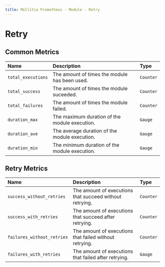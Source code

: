 ```yaml
---
title: Mollitia Prometheus - Module - Retry
---
```

# Retry

## Common Metrics

| Name               | Description                                   | Type      | 
|:-------------------|:----------------------------------------------|:----------|
| `total_executions` | The amount of times the module has been used. | `Counter` |
| `total_success`    | The amount of times the module suceeded.      | `Counter` |
| `total_failures`   | The amount of times the module failed.        | `Counter` |
| `duration_max`     | The maximum duration of the module execution. | `Gauge`   |
| `duration_ave`     | The average duration of the module execution. | `Gauge`   |
| `duration_min`     | The minimum duration of the module execution. | `Gauge`   |

## Retry Metrics

| Name                       | Description                                             | Type      | 
|:---------------------------|:--------------------------------------------------------|:----------|
| `success_without_retries`  | The amount of executions that succeed without retrying. | `Counter` |
| `success_with_retries`     | The amount of executions that succeed after retrying.   | `Counter` |
| `failures_without_retries` | The amount of executions that failed without retrying.  | `Counter` |
| `failures_with_retries`    | The amount of executions that failed after retrying.    | `Gauge`   |
